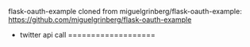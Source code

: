 flask-oauth-example cloned from miguelgrinberg/flask-oauth-example: https://github.com/miguelgrinberg/flask-oauth-example
+ twitter api call
===================
